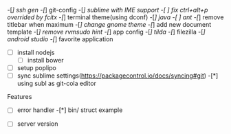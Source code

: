 
-[*] ssh gen
-[*] git-config
-[*] sublime with IME support
	-[ ] fix ctrl+alt+p overrided by fcitx
-[*] terminal theme(using dconf)
-[*] java
	-[ ] ant
-[*] remove titlebar when maximum
-[*] change gnome theme
-[*] add new document template
-[*] remove rvmsudo hint
-[*] app config
	-[*] tilda
	-[*] filezilla
-[*] android studio
-[*] favorite application
-[ ] install nodejs
	-[ ] install bower
-[ ] setup poplipo
-[ ] sync sublime settings(https://packagecontrol.io/docs/syncing#git)
-[*] using subl as git-cola editor

Features
-[ ] error handler
-[*] bin/ struct example
-[ ] server version



